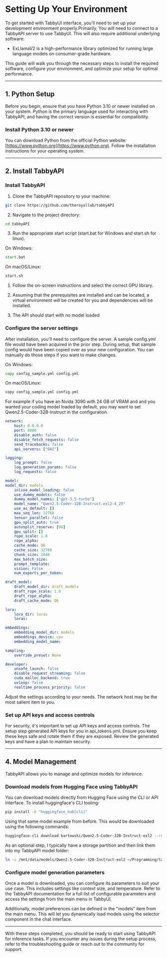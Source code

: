 # Setting Up Your Environment

To get started with TabbyUI interface, you'll need to set up your development environment properly.Primarily, You will need to connect to a TabbyAPI server to use TabbyUI. This will also require additional underlying software:

-   ExLlamaV2 is a high-performance library optimized for running large language models on consumer-grade hardware.

This guide will walk you through the necessary steps to install the required software, configure your environment, and optimize your setup for optimal performance.

---

## 1. Python Setup

Before you begin, ensure that you have Python 3.10 or newer installed on your system. Python is the primary language used for interacting with TabbyAPI, and having the correct version is essential for compatibility.

### Install Python 3.10 or newer

You can download Python from the official Python website: [https://www.python.org](https://www.python.org). Follow the installation instructions for your operating system.

---

## 2. Install TabbyAPI

### Install TabbyAPI

1. Clone the TabbyAPI repository to your machine:

```bash
git clone https://github.com/theroyallab/tabbyAPI
```

2. Navigate to the project directory:

```bash
cd tabbyAPI
```

3. Run the appropriate start script (start.bat for Windows and start.sh for linux).

On Windows:

```cmd
start.bat
```

On macOS/Linux:

```bash
start.sh
```

1. Follow the on-screen instructions and select the correct GPU library.
2. Assuming that the prerequisites are installed and can be located, a virtual environment will be created for you and dependencies will be installed.

3. The API should start with no model loaded

### Configure the server settings

After installation, you'll need to configure the server. A sample config.yml file would have been acquired in the prior step. During setup, that sample config would have been copied over as your new configuration. You can manually do those steps if you want to make changes.

On Windows:

```cmd
copy config_sample.yml config.yml
```

On macOS/Linux:

```bash
copy config_sample.yml config.yml
```

For example if you have an Nvida 3090 with 24 GB of VRAM and and you wanted your coding model loaded by default, you may want to set Qwen2.5-Coder-32B-Instruct in the configuration.
```yaml
network:
    host: 0.0.0.0
    port: 8000
    disable_auth: false
    disable_fetch_requests: false
    send_tracebacks: false
    api_servers: ["OAI"]

logging:
    log_prompt: false
    log_generation_params: false
    log_requests: false

model:
model_dir: models
    inline_model_loading: false
    use_dummy_models: false
    dummy_model_names: ["gpt-3.5-turbo"]
    model_name: "Qwen2.5-Coder-32B-Instruct-exl2-4_25"
    use_as_default: []
    max_seq_len: 32768
    tensor_parallel: false
    gpu_split_auto: true
    autosplit_reserve: [96]
    gpu_split: []
    rope_scale: 1.0
    rope_alpha:
    cache_mode: Q6
    cache_size: 32768
    chunk_size: 2048
    max_batch_size:
    prompt_template:
    vision: False
    num_experts_per_token:

draft_model:
    draft_model_dir: draft_models
    draft_rope_scale: 1.0
    draft_rope_alpha:
    draft_cache_mode: Q6

lora:
    lora_dir: loras
    loras:

embeddings:
    embedding_model_dir: models
    embeddings_device: cpu
    embedding_model_name:

sampling:
    override_preset: None

developer:
    unsafe_launch: false
    disable_request_streaming: false
    cuda_malloc_backend: true
    uvloop: false
    realtime_process_priority: false
```

Adjust the settings according to your needs. The network host may be the most salient item to you.

### Set up API keys and access controls

For security, it's important to set up API keys and access controls. The setup step generated API keys for you in api_tokens.yml. Ensure you keep these keys safe and rotate them if they are exposed. Review the generated keys and have a plan to maintain security.

---

## 4. Model Management

TabbyAPI allows you to manage and optimize models for inference.

### Download models from Hugging Face using TabbyAPI

You can download models directly from Hugging Face using the CLI or API interface. To install huggingface's CLI tooling:
```bash
pip install -U "huggingface_hub[cli]"
```

Using that same model example from before. This would be downloaded using the following commands:

```bash
huggingface-cli download bartowski/Qwen2.5-Coder-32B-Instruct-exl2 --revision 4_25 --local-dir /mnt/data/models/Qwen2.5-Coder-32B-Instruct-exl2/
```

As an optional step, I typically have a storage partition and then link them into my TabbyAPI model folder:
```bash
ln -s /mnt/data/models/Qwen2.5-Coder-32B-Instruct-exl2 ~/Programming/tabbyAPI/models/Qwen2.5-Coder-32B-Instruct-exl2
```

### Configure model generation parameters

Once a model is downloaded, you can configure its parameters to suit your use case. This includes settings like context size, and temperature. Refer to the TabbyAPI documentation for a full list of configurable parameters and access the settings from the main menu in TabbyUI.

Additionally, model preferences can be defined in the "models" item from the main menu. This will let you dynamically load models using the selector component in the chat interface.

---

With these steps completed, you should be ready to start using TabbyAPI for inference tasks. If you encounter any issues during the setup process, refer to the troubleshooting guide or reach out to the community for support.
